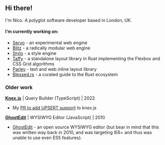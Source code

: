 ## Hi there!

I'm Nico. A polyglot software developer based in London, UK.

#### I’m currently working on:

- [Servo](https://github.com/servo/servo) - an experimental web engine
- [Blitz](https://github.com/DioxusLabs/blitz) - a radically modular web engine
- [Stylo](https://github.com/servo/stylo) - a style engine
- [Taffy](https://github.com/DioxusLabs/taffy) - a standalone layout library in Rust implementing the Flexbox and CSS Grid algorithms
- [Parley](https://github.com/linebender/parley) - text and web inline layout library
- [Blessed.rs](https://blessed.rs) - a curated guide to the Rust ecosystem

### Older work

[**Knex.js**](https://github.com/knex/knex) | Query Builder (TypeScript) | 2022
- My [PR to add UPSERT support](https://github.com/knex/knex/pull/3763) to knex.js

[**GhostEdit**](https://github.com/nicoburns/ghostedit) | WYSIWYG Editor (JavaScript) | 2010
- [GhostEdit](https://github.com/nicoburns/ghostedit) - an open source WYSIWYG editor (but bear in mind that this was written way back in 2010, and was targeting IE6+ and thus was unable to use even ES5 features).
